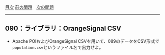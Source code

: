 [目次](../toc.md)
[前の問題](../089/README.md)　[次の問題](../091/README.md)


***
## 090：ライブラリ：OrangeSignal CSV
* Apache POIおよびOrangeSignal CSVを用いて、089のデータをCSV形式で`population.csv`というファイル名で出力せよ。

